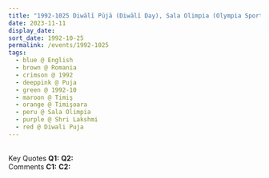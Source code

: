 ```yaml
---
title: "1992-1025 Diwālī Pūjā (Diwālī Day), Sala Olimpia (Olympia Sports Hall), Timişoara, Timiş, Romania"
date: 2023-11-11
display_date: 
sort_date: 1992-10-25
permalink: /events/1992-1025
tags:
  - blue @ English
  - brown @ Romania
  - crimson @ 1992
  - deeppink @ Puja
  - green @ 1992-10
  - maroon @ Timiş
  - orange @ Timişoara
  - peru @ Sala Olimpia
  - purple @ Shri Lakshmi
  - red @ Diwali Puja
---
```


<br>

<wave-list>
  <list-title color="DarkSeaGreen" width="55">Key Quotes</list-title>
  <list-item color="BlanchedAlmond" width="280"><b>Q1:</b> <i></i></list-item>
  <list-item color="Lavender" width="280"><b>Q2:</b> <i></i></list-item>
</wave-list>

<br>

<wave-list>
  <list-title color="DarkSeaGreen" width="55">Comments</list-title>
  <list-item color="BlanchedAlmond" width="280"><b>C1:</b> <i></i></list-item>
  <list-item color="Lavender" width="280"><b>C2:</b> <i></i></list-item>
</wave-list>